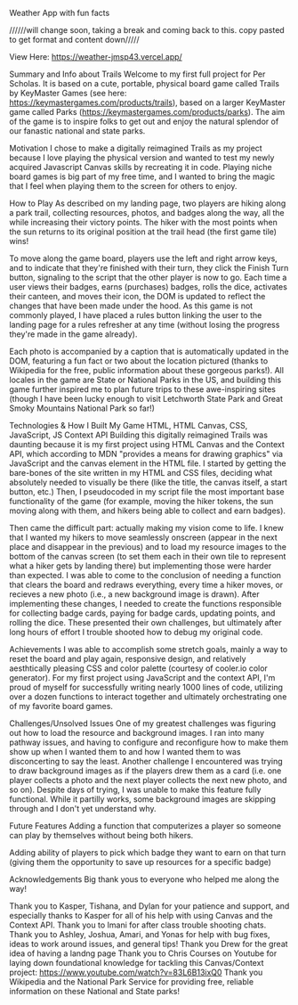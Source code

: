 Weather App with fun facts



//////will change soon, taking a break and coming back to this. copy pasted to get format and content down/////


View Here:
https://weather-jmsp43.vercel.app/


Summary and Info about Trails
Welcome to my first full project for Per Scholas. It is based on a cute, portable, physical board game called Trails by KeyMaster Games (see here: https://keymastergames.com/products/trails), based on a larger KeyMaster game called Parks (https://keymastergames.com/products/parks). The aim of the game is to inspire folks to get out and enjoy the natural splendor of our fanastic national and state parks.

Motivation
I chose to make a digitally reimagined Trails as my project because I love playing the physical version and wanted to test my newly acquired Javascript Canvas skills by recreating it in code. Playing niche board games is big part of my free time, and I wanted to bring the magic that I feel when playing them to the screen for others to enjoy.

How to Play
As described on my landing page, two players are hiking along a park trail, collecting resources, photos, and badges along the way, all the while increasing their victory points. The hiker with the most points when the sun returns to its original position at the trail head (the first game tile) wins!

To move along the game board, players use the left and right arrow keys, and to indicate that they're finished with their turn, they click the Finish Turn button, signaling to the script that the other player is now to go. Each time a user views their badges, earns (purchases) badges, rolls the dice, activates their canteen, and moves their icon, the DOM is updated to reflect the changes that have been made under the hood. As this game is not commonly played, I have placed a rules button linking the user to the landing page for a rules refresher at any time (without losing the progress they're made in the game already).

Each photo is accompanied by a caption that is automatically updated in the DOM, featuring a fun fact or two about the location pictured (thanks to Wikipedia for the free, public information about these gorgeous parks!). All locales in the game are State or National Parks in the US, and building this game further inspired me to plan future trips to these awe-inspiring sites (though I have been lucky enough to visit Letchworth State Park and Great Smoky Mountains National Park so far!)

Technologies & How I Built My Game
HTML, HTML Canvas, CSS, JavaScript, JS Context API
Building this digitally reimagined Trails was daunting because it is my first project using HTML Canvas and the Context API, which according to MDN "provides a means for drawing graphics" via JavaScript and the canvas element in the HTML file. I started by getting the bare-bones of the site written in my HTML and CSS files, deciding what absolutely needed to visually be there (like the title, the canvas itself, a start button, etc.) Then, I pseudocoded in my script file the most important base functionality of the game (for example, moving the hiker tokens, the sun moving along with them, and hikers being able to collect and earn badges).

Then came the difficult part: actually making my vision come to life. I knew that I wanted my hikers to move seamlessly onscreen (appear in the next place and disappear in the previous) and to load my resource images to the bottom of the canvas screen (to set them each in their own tile to represent what a hiker gets by landing there) but implementing those were harder than expected. I was able to come to the conclusion of needing a function that clears the board and redraws everything, every time a hiker moves, or recieves a new photo (i.e., a new background image is drawn). After implementing these changes, I needed to create the functions responsible for collecting badge cards, paying for badge cards, updating points, and rolling the dice. These presented their own challenges, but ultimately after long hours of effort I trouble shooted how to debug my original code.

Achievements
I was able to accomplish some stretch goals, mainly a way to reset the board and play again, responsive design, and relatively aesthtically pleasing CSS and color palette (courtesy of cooler.io color generator). For my first project using JavaScript and the context API, I'm proud of myself for successfully writing nearly 1000 lines of code, utilizing over a dozen functions to interact together and ultimately orchestrating one of my favorite board games.

Challenges/Unsolved Issues
One of my greatest challenges was figuring out how to load the resource and background images. I ran into many pathway issues, and having to configure and reconfigure how to make them show up when I wanted them to and how I wanted them to was disconcerting to say the least. Another challenge I encountered was trying to draw background images as if the players drew them as a card (i.e. one player collects a photo and the next player collects the next new photo, and so on). Despite days of trying, I was unable to make this feature fully functional. While it partilly works, some background images are skipping through and I don't yet understand why.

Future Features
Adding a function that computerizes a player so someone can play by themselves without being both hikers.

Adding ability of players to pick which badge they want to earn on that turn (giving them the opportunity to save up resources for a specific badge)

Acknowledgements
Big thank yous to everyone who helped me along the way!

Thank you to Kasper, Tishana, and Dylan for your patience and support, and especially thanks to Kasper for all of his help with using Canvas and the Context API.
Thank you to Imani for after class trouble shooting chats.
Thank you to Ashley, Joshua, Amari, and Yonas for help with bug fixes, ideas to work around issues, and general tips!
Thank you Drew for the great idea of having a landng page
Thank you to Chris Courses on Youtube for laying down foundational knowledge for tackling this Canvas/Context project: https://www.youtube.com/watch?v=83L6B13ixQ0
Thank you Wikipedia and the National Park Service for providing free, reliable information on these National and State parks!

